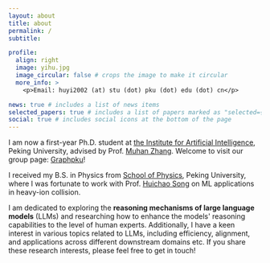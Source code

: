 ```yaml
---
layout: about
title: about
permalink: /
subtitle:

profile:
  align: right
  image: yihu.jpg
  image_circular: false # crops the image to make it circular
  more_info: >
    <p>Email: huyi2002 (at) stu (dot) pku (dot) edu (dot) cn</p>

news: true # includes a list of news items
selected_papers: true # includes a list of papers marked as "selected={true}"
social: true # includes social icons at the bottom of the page
---
```


I am now a first-year Ph.D. student at [the Institute for Artificial Intelligence](https://www.ai.pku.edu.cn/), Peking University, advised by Prof. [Muhan Zhang](https://muhanzhang.github.io/). Welcome to visit our group page: [Graphpku](https://github.com/GraphPKU)!

I received my B.S. in Physics from [School of Physics](https://www.phy.pku.edu.cn/), Peking University, where I was fortunate to work with Prof. [Huichao Song](https://inspirehep.net/authors/1029601?ui-citation-summary=true&ui-exclude-self-citations=true) on ML applications in heavy-ion collision.

I am dedicated to exploring the **reasoning mechanisms of large language models** (LLMs) and researching how to enhance the models' reasoning capabilities to the level of human experts. Additionally, I have a keen interest in various topics related to LLMs, including efficiency, alignment, and applications across different downstream domains etc. If you share these research interests, please feel free to get in touch!
